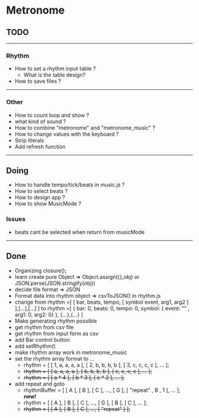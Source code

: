# Metronome

## TODO
---
### Rhythm
* How to set a rhythm input table ?
    * What is the table design?
* How to save files ?
    
---
### Other
* How to count loop and show ?
* what kind of sound ?
* How to combine "metronome" and "metronome_music" ?
* How to change values with the keyboard ?
* Strip literals
* Add refresh function
---

## Doing
* How to handle tempo/tick/beats in music.js ?
* How to select beats ?
* How to design app ?
* How to show MusicMode ?

### Issues
* beats cant be selected when return from musicMode
---

## Done
* Organizing closure();
* learn create pure Object => Object.assign({},obj)  or JSON.perse(JSON.stringify(obj))
* decide file format => JSON
* Format data into rhythm object => csvToJSON() in rhythm.js
* change from rhythm =[ [ bar, beats, tempo, [ symbol event, arg1, arg2 ] ],[...],[...] ]
to rhythm =[ { bar: 0, beats: 0, tempo: 0, symbol: { event: "" , arg1: 0, arg2: 0} }, {...},{...} ]
* Make generating rhythm possible
* get rhythm from csv file
* get rhythm from input form as csv
* add Bar control button
* add setRhythm()
* make rhythm array work in metronome_music
* set the rhythm array format to ...
    * rhythm = [ [ 1, a, a, a, a ], [ 2, b, b, b, b ], [ 3, c, c, c, c ], ... ];
    * ~~rhythm = [ [ a, a, a, a ], [ b, b, b, b ], [ c, c, c, c ], ... ];~~
    * ~~rhythm = [ [ a * 4 ], [ b * 3 ], [ c * 2 ], ... ];~~
* add repeat and goto
    * rhythmBuffer = [ [ A ], [ B ], [ C ], ..., [ G ], [ "repeat" , B , 1 ], ... ]; **new!**
    * rhythm = [ [ A ], [ B ], [ C ], ..., [ G ], [ B ], [ C ], ... ];
    * ~~rhythm = [ [ A ], [ B ], [ C ], ..., [ "repeat" ] ];~~

